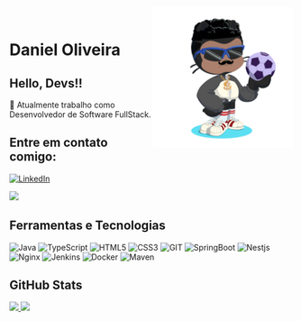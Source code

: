 <img align="right" width="250px" style="margin-top:-20px" src="octocat.png"/>

# Daniel Oliveira
## Hello, Devs!!

🔭 Atualmente trabalho como Desenvolvedor de Software FullStack.

## Entre em contato comigo:

[![LinkedIn](https://img.shields.io/badge/LinkedIn-000?style=for-the-badge&logo=linkedin&logoColor=0E76A8)](https://www.linkedin.com/in/daniel-oliveira-7b1063188/)

<div>
  <a href = "mailto:daniel.sanoli28@gmail.com"><img loading="lazy" src="https://img.shields.io/badge/Gmail-D14836?style=for-the-badge&logo=gmail&logoColor=white" target="_blank"></a>
</div>

## Ferramentas e Tecnologias

![Java](https://img.shields.io/badge/Java-000?style=for-the-badge&logo=java)
![TypeScript](https://img.shields.io/badge/TypeScript-000?style=for-the-badge&logo=typescript)
![HTML5](https://img.shields.io/badge/HTML5-000?style=for-the-badge&logo=html5)
![CSS3](https://img.shields.io/badge/CSS3-000?style=for-the-badge&logo=css3&logoColor=264CE4)
![GIT](https://img.shields.io/badge/GIT-000?style=for-the-badge&logo=git&logoColor=red)
![SpringBoot](https://img.shields.io/badge/springboot-000?style=for-the-badge&logo=springboot&logoColor=)
![Nestjs](https://img.shields.io/badge/nest-000?style=for-the-badge&logo=nestjs&logoColor=red)
![Nginx](https://img.shields.io/badge/Nginx-000?style=for-the-badge&logo=Nginx&logoColor=)
![Jenkins](https://img.shields.io/badge/Jenkins-000?style=for-the-badge&logo=Jenkins&logoColor=white)
![Docker](https://img.shields.io/badge/Docker-000?style=for-the-badge&logo=Docker&logoColor=lightblue)
![Maven](https://img.shields.io/badge/Maven-000?style=for-the-badge&logo=Maven&logoColor=)

## GitHub Stats

<div>
<a href="https://github.com/DanielSanoli">
<img loading="lazy" height="180em" src="https://github-readme-stats.vercel.app/api/top-langs/?username=DanielSanoli&layout=compact&langs_count=7&theme=dracula"/>
<img loading="lazy" height="180em" src="https://github-readme-stats.vercel.app/api?username=DanielSanoli&show_icons=true&theme=dracula&include_all_commits=true&count_private=true"/>
</div>
